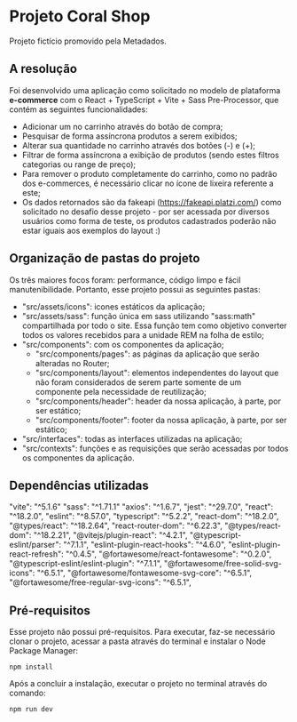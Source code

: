 # Projeto Coral Shop

Projeto fictício promovido pela Metadados.

## A resolução
Foi desenvolvido uma aplicação como solicitado no modelo de plataforma **e-commerce** com o React + TypeScript + Vite + Sass Pre-Processor, que contém as seguintes funcionalidades:

- Adicionar um no carrinho através do botão de compra;
- Pesquisar de forma assíncrona produtos a serem exibidos;
- Alterar sua quantidade no carrinho através dos botões (-) e (+);
- Filtrar de forma assíncrona a exibição de produtos (sendo estes filtros categorias ou range de preço);
- Para remover o produto completamente do carrinho, como no padrão dos e-commerces, é necessário clicar no ícone de lixeira referente a este;
- Os dados retornados são da fakeapi (https://fakeapi.platzi.com/) como solicitado no desafio desse projeto - por ser acessada por diversos usuários como forma de teste, os produtos cadastrados poderão não estar iguais aos exemplos do layout :)


## Organização de pastas do projeto
Os três maiores focos foram: performance, código limpo e fácil manutenibilidade. Portanto, esse projeto possui as seguintes pastas:
  - "src/assets/icons": icones estáticos da aplicação;
  - "src/assets/sass": função única em sass utilizando "sass:math" compartilhada por todo o site. Essa função tem como objetivo converter todos os valores recebidos para a unidade REM na folha de estilo;
  - "src/components": com os componentes da aplicação;
    - "src/components/pages": as páginas da aplicação que serão alteradas no Router;
    - "src/components/layout": elementos independentes do layout que não foram considerados de serem parte somente de um componente pela necessidade de reutilização;
    - "src/components/header": header da nossa aplicação, à parte, por ser estático;
    - "src/components/footer": footer da nossa aplicação, à parte, por ser estático;
  - "src/interfaces": todas as interfaces utilizadas na aplicação;
  - "src/contexts": funções e as requisições que serão acessadas por todos os componentes da aplicação.

## Dependências utilizadas
  "vite": "^5.1.6"
  "sass": "^1.71.1"
  "axios": "^1.6.7",
  "jest": "^29.7.0",
  "react": "^18.2.0",
  "eslint": "^8.57.0",
  "typescript": "^5.2.2",
  "react-dom": "^18.2.0",
  "@types/react": "^18.2.64",
  "react-router-dom": "^6.22.3",
  "@types/react-dom": "^18.2.21",
  "@vitejs/plugin-react": "^4.2.1",
  "@typescript-eslint/parser": "^7.1.1",
  "eslint-plugin-react-hooks": "^4.6.0",
  "eslint-plugin-react-refresh": "^0.4.5",
  "@fortawesome/react-fontawesome": "^0.2.0",
  "@typescript-eslint/eslint-plugin": "^7.1.1",
  "@fortawesome/free-solid-svg-icons": "^6.5.1",
  "@fortawesome/fontawesome-svg-core": "^6.5.1",
  "@fortawesome/free-regular-svg-icons": "^6.5.1",



## Pré-requisitos

Esse projeto não possui pré-requisitos. 
Para executar, faz-se necessário clonar o projeto, acessar a pasta através do terminal e instalar o Node Package Manager:

```
npm install 
```

Após a concluir a instalação, executar o projeto no terminal através do comando:

```
npm run dev 
```
#
